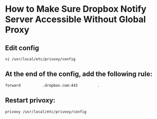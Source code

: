 # How to Make Sure Dropbox Notify Server Accessible Without Global Proxy

## Edit config

	vi /usr/local/etc/privoxy/config

## At the end of the config, add the following rule:

	forward          .dropbox.com:443         .

## Restart privoxy:

	privoxy /usr/local/etc/privoxy/config
